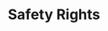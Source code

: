 ---
title: Safety Rights
layout: entitlement
name: Construction Worker
experience: "I’m afraid I’ll be fired for reporting a problem in my workplace."
right: safety-rights
entitlement:
  - header: You have the right to be protected from retaliation.
  - description: An employer cannot retaliate by taking "adverse action" against workers who report injuries, safety concerns, or other protected activity. You should not be discriminated for exercising your rights under the OSH Act. These rights include:<ul><li>filing an OSHA complaint</li><li>participating in an inspection or talking to an inspector</li><li>seeking access to employer exposure and injury records</li><li>reporting an injury</li><li>Request an OSHA inspection, and speak to the inspector</li><li>raising a safety or health complaint with the employer</li>If you have been retaliated or discriminated against for exercising your rights, you must file a complaint with OSHA within 30 days of the alleged adverse action.
actions:
  - { header: "File a complaint to be protected from retaliation.", description: "The Occupational Safety and Health Administration at DOL can help. Start by filing a complaint.", id: "whistleblower-claim", cta: "File Now" }

---